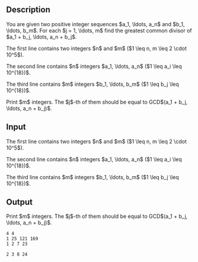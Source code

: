 ## Description

<div><p>You are given two positive integer sequences $a_1, \ldots, a_n$ and $b_1, \ldots, b_m$. For each $j = 1, \ldots, m$ find the greatest common divisor of $a_1 + b_j, \ldots, a_n + b_j$.</p></div><div class="input-specification"><p>The first line contains two integers $n$ and $m$ ($1 \leq n, m \leq 2 \cdot 10^5$).</p><p>The second line contains $n$ integers $a_1, \ldots, a_n$ ($1 \leq a_i \leq 10^{18})$.</p><p>The third line contains $m$ integers $b_1, \ldots, b_m$ ($1 \leq b_j \leq 10^{18})$.</p></div><div class="output-specification"><p>Print $m$ integers. The $j$-th of them should be equal to GCD$(a_1 + b_j, \ldots, a_n + b_j)$.</p></div>

## Input

<p>The first line contains two integers $n$ and $m$ ($1 \leq n, m \leq 2 \cdot 10^5$).</p><p>The second line contains $n$ integers $a_1, \ldots, a_n$ ($1 \leq a_i \leq 10^{18})$.</p><p>The third line contains $m$ integers $b_1, \ldots, b_m$ ($1 \leq b_j \leq 10^{18})$.</p>

## Output

<p>Print $m$ integers. The $j$-th of them should be equal to GCD$(a_1 + b_j, \ldots, a_n + b_j)$.</p>





```input1
4 4
1 25 121 169
1 2 7 23
```




```output1
2 3 8 24
```


